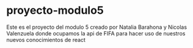 # proyecto-modulo5
Este es el proyecto del modulo 5 creado por Natalia Barahona y Nicolas Valenzuela donde ocupamos la api de FIFA para hacer uso de nuestros nuevos conocimientos de react

